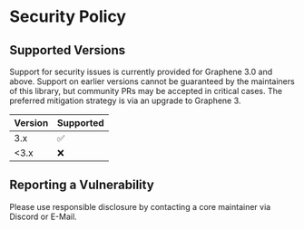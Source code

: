 # Security Policy

## Supported Versions

Support for security issues is currently provided for Graphene 3.0 and above. Support on earlier versions cannot be guaranteed by the maintainers of this library, but community PRs may be accepted in critical cases. 
The preferred mitigation strategy is via an upgrade to Graphene 3.

| Version | Supported          |
| ------- | ------------------ |
| 3.x     | :white_check_mark: |
| <3.x    | :x:                |

## Reporting a Vulnerability

Please use responsible disclosure by contacting a core maintainer via Discord or E-Mail.
